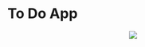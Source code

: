 # To Do App

<div align="center">
  <img src="https://user-images.githubusercontent.com/114633489/218716509-9518b532-1325-4b2e-8e04-8de130f91065.png">
</div>

